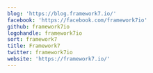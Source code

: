 ```yaml
---
blog: 'https://blog.framework7.io/'
facebook: 'https://facebook.com/framework7io'
github: framework7io
logohandle: framework7io
sort: framework7
title: Framework7
twitter: framework7io
website: 'https://framework7.io/'
---
```

